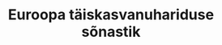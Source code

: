 ---
title: Euroopa täiskasvanuhariduse sõnastik
title_en: European Adult Learning Glossary
notes: Täiskasvanuharidusega seotud terminid
notes_en: Terms related to adult learning
category:
  - Haridus, kultuur ja sport
category_en:
  - Education, Culture and Sport
resources:
  - name: Euroopa taiskasvanuhariduse sõnastik
    url: 'https://www.eurotermbank.com/collections/602'
    format: TMX
    interactive: 'False'
license: OTHER
update_freq: 'http://purl.org/linked-data/sdmx/2009/code#freq-A'
organization: 'Tööhõive, sotsiaalküsimuste ja sotsiaalse kaasatuse peadirektoraat'
maintainer_name: ''
maintainer_email: ''
maintainer_phone: ''
date_issued: '21/03/2020'
date_modified: 2021/02/02
---